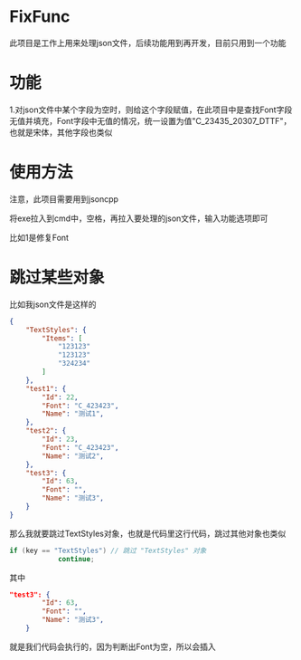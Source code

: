 # FixFunc

此项目是工作上用来处理json文件，后续功能用到再开发，目前只用到一个功能

# 功能

1.对json文件中某个字段为空时，则给这个字段赋值，在此项目中是查找Font字段无值并填充，Font字段中无值的情况，统一设置为值"C_23435_20307_DTTF"，也就是宋体，其他字段也类似

# 使用方法

注意，此项目需要用到jsoncpp

将exe拉入到cmd中，空格，再拉入要处理的json文件，输入功能选项即可

比如1是修复Font

# 跳过某些对象

比如我json文件是这样的

```json
{
    "TextStyles": {
        "Items": [
            "123123"
            "123123"
            "324234"
        ]
    },
    "test1": {
        "Id": 22,
        "Font": "C_423423",
        "Name": "测试1",
    },
    "test2": {
        "Id": 23,
        "Font": "C_423423",
        "Name": "测试2",
    },
    "test3": {
        "Id": 63,
        "Font": "",
        "Name": "测试3",
    }
}
```

那么我就要跳过TextStyles对象，也就是代码里这行代码，跳过其他对象也类似

```cpp
if (key == "TextStyles") // 跳过 "TextStyles" 对象
			continue;
```

其中

```json
"test3": {
        "Id": 63,
        "Font": "",
        "Name": "测试3",
    }
```

就是我们代码会执行的，因为判断出Font为空，所以会插入
